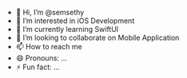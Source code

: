 - 👋 Hi, I’m @semsethy
- 👀 I’m interested in iOS Development
- 🌱 I’m currently learning SwiftUI
- 💞️ I’m looking to collaborate on Mobile Application
- 📫 How to reach me 
- 😄 Pronouns: ...
- ⚡ Fun fact: ...

<!---
semsethy/semsethy is a ✨ special ✨ repository because its `README.md` (this file) appears on your GitHub profile.
You can click the Preview link to take a look at your changes.
--->
